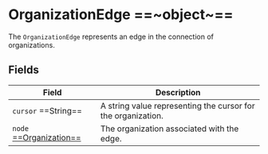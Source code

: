 # OrganizationEdge ==~object~==

The `OrganizationEdge` represents an edge in the connection of organizations.

## Fields

| Field               	                                        | Description                                                    	|
|-------------------------------------------------------------	|----------------------------------------------------------------	|
| `cursor`  ==String==       	                                | A string value representing the cursor for the organization.      |
| `node`[ ==Organization== ](OrganizationType.md)               | The organization associated with the edge.                      	|
